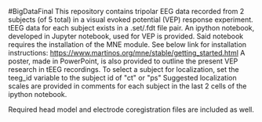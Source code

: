#BigDataFinal
This repository contains tripolar EEG data recorded from 2 subjects (of 5 total) in a visual evoked potential (VEP) response experiment.
tEEG data for each subject exists in a .set/.fdt file pair. 
An ipython notebook, developed in Jupyter notebook, used for VEP is provided. Said notebook requires the installation of the MNE module.
See below link for installation instructions:
https://www.martinos.org/mne/stable/getting_started.html
A poster, made in PowerPoint, is also provided to outline the present VEP research in tEEG recordings.
To select a subject for localization, set the teeg_id variable to the subject id of "ct" or "ps"
Suggested localization scales are provided in comments for each subject in the last 2 cells of the ipython notebook.

Required head model and electrode coregistration files are included as well.